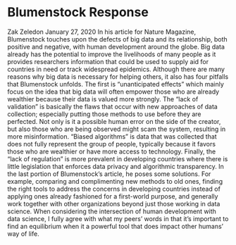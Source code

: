 # Blumenstock Response
Zak Zeledon
January 27, 2020
In his article for Nature Magazine, Blumenstock touches upon the defects of big data and its relationship, both positive and negative, with human development around the globe. Big data already has the potential to improve the livelihoods of many people as it provides researchers information that could be used to supply aid for countries in need or track widespread epidemics. Although there are many reasons why big data is necessary for helping others, it also has four pitfalls that Blumenstock unfolds. The first is “unanticipated effects” which mainly focus on the idea that big data will often empower those who are already wealthier because their data is valued more strongly. The “lack of validation” is basically the flaws that occur with new approaches of data collection; especially putting those methods to use before they are perfected. Not only is it a possible human error on the side of the creator, but also those who are being observed might scam the system, resulting in more misinformation. “Biased algorithms” is data that was collected that does not fully represent the group of people, typically because it favors those who are wealthier or have more access to technology. Finally, the “lack of regulation” is more prevalent in developing countries where there is little legislation that enforces data privacy and algorithmic transparency. In the last portion of Blumenstock’s article, he poses some solutions. For example, comparing and complimenting new methods to old ones, finding the right tools to address the concerns in developing countries instead of applying ones already fashioned for a first-world purpose, and generally work together with other organizations beyond just those working in data science. When considering the intersection of human development with data science, I fully agree with what my peers’ words in that it’s important to find an equilibrium when it a powerful tool that does impact other humans’ way of life.
